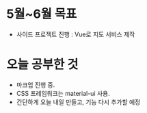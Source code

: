 # 5월~6월 목표 
 - 사이드 프로젝트 진행 : Vue로 지도 서비스 제작 

# 오늘 공부한 것
  - 마크업 진행 중.
  - CSS 프레임워크는 material-ui 사용.
  - 간단하게 오늘 내일 만들고, 기능 다시 추가할 예정